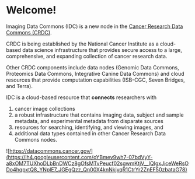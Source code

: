 # Welcome!

Imaging Data Commons \(IDC\) is a new node in the [Cancer Research Data Commons \(CRDC\)](https://datacommons.cancer.gov/).

CRDC is being established by the National Cancer Institute as a cloud-based data science infrastructure that provides secure access to a large, comprehensive, and expanding collection of cancer research data.

Other CRDC components include data nodes \(Genomic Data Commons, Proteomics Data Commons, Integrative Canine Data Commons\) and cloud resources that provide computation capabilities \(ISB-CGC, Seven Bridges, and Terra\).

IDC is a cloud-based resource that **connects** researchers with

1. cancer image collections
2. a robust infrastructure that contains imaging data, subject and sample metadata, and experimental metadata from disparate sources
3. resources for searching, identifying, and viewing images, and
4. additional data types contained in other Cancer Research Data Commons nodes.

![https://datacommons.cancer.gov/](https://lh4.googleusercontent.com/oYBmev9wh7-07bdVyY-a8xOM7TUXhoDLbBnDWCz8gOfsMTvPeucf02sgwmKtjV__lQIgxJiceWeRsODo4hqpxtQ8_YNplE7_JGEgQzz_Qn00X4knNkjvqR1CtrYr2ZnEF50zbataG78)

